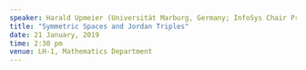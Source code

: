 ```yaml
---
speaker: Harald Upmeier (Universität Marburg, Germany; InfoSys Chair Professor, IISc)
title: "Symmetric Spaces and Jordan Triples"
date: 21 January, 2019
time: 2:30 pm
venue: LH-1, Mathematics Department
---
```

